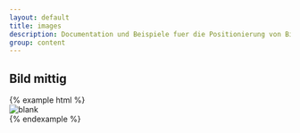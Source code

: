```yaml
---
layout: default
title: images
description: Documentation und Beispiele fuer die Positionierung von Bildern
group: content
---
```


<!-- bild center -->
<section>
  <h1>Bild mittig</h1>
  {% example html %}
  <section class="element-wrapper">
    <div class="container">
      <div class="row">
        <div class="img-center-wrapper">
          <div class="col-xs-12">
            <img class="img-responsive" src="/_catalogs/masterpage/layouts/eah-jena/images/blankslide400x400.png" alt="blank" />
          </div>
        </div>
      </div>
    </div>
  </section>
  {% endexample %}
</section>
